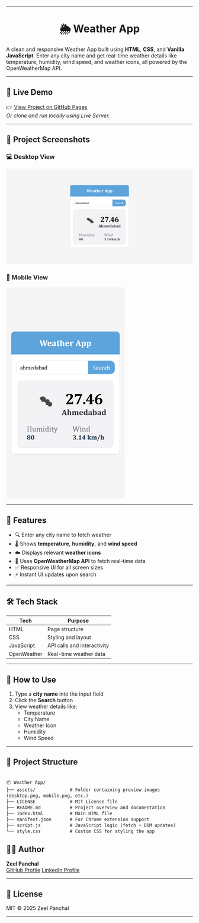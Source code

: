 <!--
███████╗███████╗███████╗██╗     
██╔════╝██╔════╝██╔════╝██║     
█████╗  █████╗  █████╗  ██║     
██╔══╝  ██╔══╝  ██╔══╝  ██║     
███████╗███████╗██║     ███████╗
╚══════╝╚══════╝╚═╝     ╚══════╝
     Z E E L   P A N C H A L 🚀
-->

---

<h1 align="center">🌦️ Weather App</h1>

A clean and responsive Weather App built using **HTML**, **CSS**, and **Vanilla JavaScript**. Enter any city name and get real-time weather details like temperature, humidity, wind speed, and weather icons, all powered by the OpenWeatherMap API.

---

## 🔗 Live Demo

👉 [View Project on GitHub Pages](https://panchal-zeel.github.io/weather-app-zp/)  
_Or clone and run locally using Live Server._

---

## 📸 Project Screenshots

### 💻 Desktop View  
![Desktop View](assets/Desktop_screen.png)

### 📱 Mobile View  
<img src="assets/Mobile_screen.png" width="320" alt="Screenshot of Weather App">

---

## 🚀 Features

- 🔍 Enter any city name to fetch weather
- 🌡 Shows **temperature**, **humidity**, and **wind speed**
- ☁️ Displays relevant **weather icons**
- 🧠 Uses **OpenWeatherMap API** to fetch real-time data
- ✅ Responsive UI for all screen sizes
- ⚡ Instant UI updates upon search

---

## 🛠️ Tech Stack

| Tech         | Purpose                                |
|--------------|----------------------------------------|
| HTML         | Page structure                         |
| CSS          | Styling and layout                     |
| JavaScript   | API calls and interactivity            |
| OpenWeather  | Real-time weather data                 |

---

## 🧪 How to Use

1. Type a **city name** into the input field
2. Click the **Search** button
3. View weather details like:
   - Temperature
   - City Name
   - Weather Icon
   - Humidity
   - Wind Speed

---

## 📁 Project Structure

```

📦 Weather App/
├── assets/             # Folder containing preview images (desktop.png, mobile.png, etc.)
├── LICENSE             # MIT License file
├── README.md           # Project overview and documentation
├── index.html          # Main HTML file
├── manifest.json       # For Chrome extension support
├── script.js           # JavaScript logic (fetch + DOM updates)
└── style.css           # Custom CSS for styling the app

```

## 👨‍💻 Author

**Zeel Panchal**    
[GitHub Profile](https://github.com/Panchal-Zeel/)
[LinkedIn Profile](https://www.linkedin.com/in/zeel-panchal-463091205/)

---

## 📝 License

MIT © 2025 Zeel Panchal

---
